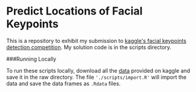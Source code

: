 Predict Locations of Facial Keypoints
=====================================

This is a repository to exhibit my submission to [kaggle's facial keypoints detection competition](http://www.kaggle.com/c/facial-keypoints-detection). My solution code is in the scripts directory. 

###Running Locally

To run these scripts locally, download all the [data](http://www.kaggle.com/c/facial-keypoints-detection/data) provided on kaggle and save it in the raw directory. The file `'./scripts/import.R'` will import the data and save the data frames as `.Rdata` files.
